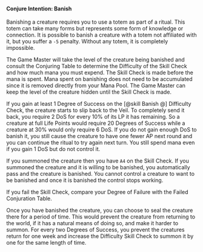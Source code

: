 #### Conjure Intention: Banish

Banishing a creature requires you to use a totem as part of a ritual. This totem can take many forms but represents some form of knowledge or connection. It is possible to banish a creature with a totem not affiliated with it, but you suffer a `-5` penalty. Without any totem, it is completely impossible.

The Game Master will take the level of the creature being banished and consult the Conjuring Table to determine the Difficulty of the Skill Check and how much mana you must expend. The Skill Check is made before the mana is spent. Mana spent on banishing does not need to be accumulated since it is removed directly from your Mana Pool. The Game Master can keep the level of the creature hidden until the Skill Check is made.

If you gain at least 1 Degree of Success on the [@skill Banish @] Difficulty Check, the creature starts to slip back to the Veil. To completely send it back, you require 2 DoS for every 10% of its LP it has remaining. So a creature at full Life Points would require 20 Degrees of Success while a creature at 30% would only require 6 DoS. If you do not gain enough DoS to banish it, you still cause the creature to have one fewer AP next round and you can continue the ritual to try again next turn. You still spend mana even if you gain 1 DoS but do not control it.

If you summoned the creature then you have `A4` on the Skill Check. If you summoned the creature and it is willing to be banished, you automatically pass and the creature is banished. You cannot control a creature to want to be banished and once it is banished the control stops working.

If you fail the Skill Check, compare your Degree of Failure with the Failed Conjuration Table.

Once you have banished the creature, you can choose to seal the creature there for a period of time. This would prevent the creature from returning to the world, if it has a natural means of doing so, and make it harder to summon. For every two Degrees of Success, you prevent the creatures return for one week and increase the Difficulty Skill Check to summon it by one for the same length of time.